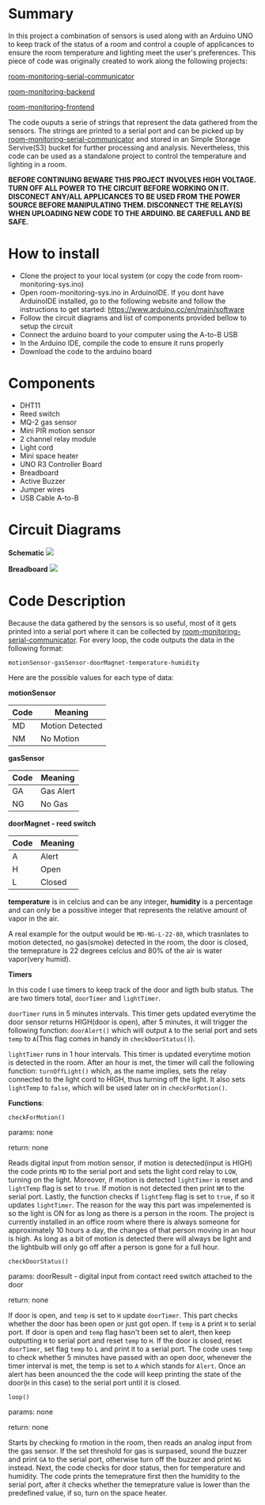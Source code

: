 # Summary

In this project a combination of sensors is used along with an Arduino UNO to keep track of the status of a room and control a couple of applicances to ensure the room temperature and lighting meet the user's preferences. This piece of code was originally created to work along the following projects:

[room-monitoring-serial-communicator](https://github.com/heidinv12/room-monitoring-serial-comm)

[room-monitoring-backend](https://github.com/heidinv12/room-monitoring-backend)

[room-monitoring-frontend](https://github.com/heidinv12/room-monitoring-frontend)

The code ouputs a serie of strings that represent the data gathered from the sensors. The strings are printed to a serial port and can be picked up by [room-monitoring-serial-communicator](https://github.com/heidinv12/room-monitoring-serial-comm) and stored in an Simple Storage Servive(S3) bucket for further processing and analysis. Nevertheless, this code can be used as a standalone project to control the temperature and lighting in a room.

**BEFORE CONTINUING BEWARE THIS PROJECT INVOLVES HIGH VOLTAGE. TURN OFF ALL POWER TO THE CIRCUIT BEFORE WORKING ON IT. DISCONECT ANY/ALL APPLICANCES TO BE USED FROM THE POWER SOURCE BEFORE MANIPULATING THEM. DISCONNECT THE RELAY(S) WHEN UPLOADING NEW CODE TO THE ARDUINO. BE CAREFULL AND BE SAFE.**


# How to install

- Clone the project to your local system (or copy the code from room-monitoring-sys.ino)
- Open room-monitoring-sys.ino in ArduinoIDE. If you dont have ArduinoIDE installed, go to the following website and follow the instructions to get started: https://www.arduino.cc/en/main/software
- Follow the circuit diagrams and list of components provided bellow to setup the circuit
- Connect the arduino board to your computer using the A-to-B USB
- In the Arduino IDE, compile the code to ensure it runs properly
- Download the code to the arduino board


# Components
- DHT11
- Reed switch
- MQ-2 gas sensor
- Mini PIR motion sensor
- 2 channel relay module
- Light cord
- Mini space heater
- UNO R3 Controller Board
- Breadboard
- Active Buzzer
- Jumper wires
- USB Cable A-to-B


# Circuit Diagrams

**Schematic**
![](/media/room_monioring_sys_schematic.PNG)

**Breadboard**
![](/media/room_monioring_sys_breadboard.PNG)


# Code Description
Because the data gathered by the sensors is so useful, most of it gets printed into a serial port where it can be collected by [room-monitoring-serial-communicator](https://github.com/heidinv12/room-monitoring-serial-comm). For every loop, the code outputs the data in the following format:

```motionSensor-gasSensor-doorMagnet-temperature-humidity```
 
 Here are the possible values for each type of data:
 
 **motionSensor**
 
 Code | Meaning
 ---- | ---
 MD  | Motion Detected
 NM  | No Motion      
 
 **gasSensor**
 
 Code | Meaning
 ---- | ---
 GA  | Gas Alert
 NG  | No Gas  
 
 **doorMagnet - reed switch**
 
 Code | Meaning
 ---- | ---
 A  | Alert
 H  | Open   
 L  | Closed

**temperature** is in celcius and can be any integer, **humidity** is a percentage and can only be a possitive integer that represents the relative amount of vapor in the air.

A real example for the output would be ```MD-NG-L-22-80```, which trasnlates to motion detected, no gas(smoke) detected in the room, the door is closed, the temeprature is 22 degrees celcius and 80% of the air is water vapor(very humid).

**Timers**

In this code I use timers to keep track of the door and ligth bulb status. The are two timers total, ```doorTimer``` and ```lightTimer```.

```doorTimer``` runs in 5 minutes intervals. This timer gets updated everytime the door sensor returns HIGH(door is open), after 5 minutes, it will trigger the following function: ```doorAlert()``` which will output ```A``` to the serial port and sets ```temp``` to ```A```(This flag comes in handy in ```checkDoorStatus()```).

```lightTimer``` runs in 1 hour intervals. This timer is updated everytime motion is detected in the room. After an hour is met, the timer will call the following function: ```turnOffLight()``` which, as the name implies, sets the relay connected to the light cord to HIGH, thus turning off the light. It also sets ``lightTemp`` to ```false```, which will be used later on in ```checkForMotion()```.


**Functions**: 

```checkForMotion()```

params: none

return: none

Reads digital input from motion sensor, if motion is detected(input is HIGH) the code prints ```MD``` to the serial port and sets the light cord relay to ```LOW```, turning on the light. Moreover, if motion is detected ```lightTimer``` is reset and ```lightTemp``` flag is set to ```true```. If motion is not detected then print ```NM``` to the serial port. Lastly, the function checks if ```lightTemp``` flag is set to ```true```, if so it updates ```lightTimer```. The reason for the way this part was impelemented is so the light is ON for as long as there is a person in the room. The project is currently installed in an office room where there is always someone for approximately 10 hours a day, the changes of that person moving in an hour is high. As long as a bit of motion is detected there will always be light and the lightbulb will only go off after a person is gone for a full hour. 


```checkDoorStatus()```

params: doorResult - digital input from contact reed switch attached to the door

return: none

If door is open, and ```temp``` is set to ```H``` update ```doorTimer```. This part checks whether the door has been open or just got open. If ```temp``` is ```A``` print ```H``` to serial port. If door is open and ```temp``` flag hasn't been set to alert, then keep outputting ```H``` to serial port and reset ```temp``` to ```H```. If the door is closed, reset ```doorTimer```, set flag ```temp``` to ```L``` and print it to a serial port. The code uses ```temp``` to check whether 5 minutes have passed with an open door, whenever the timer interval is met, the temp is set to ```A``` which stands for ```Alert```. Once an alert has been anounced the the code will keep printing the state of the door(```H``` in this case) to the serial port until it is closed.


```loop()```

params: none

return: none

Starts by checking fo rmotion in the room, then reads an analog input from the gas sensor. If the set threshold for gas is surpased, sound the buzzer and print ```GA``` to the serial port, otherwise turn off the buzzer and print ```NG``` instead. Next, the code checks for door status, then for temperature and humidity. The code prints the temeprature first then the humidity to the serial port, after it checks whether the temeprature value is lower than the predefined value, if so, turn on the space heater.

